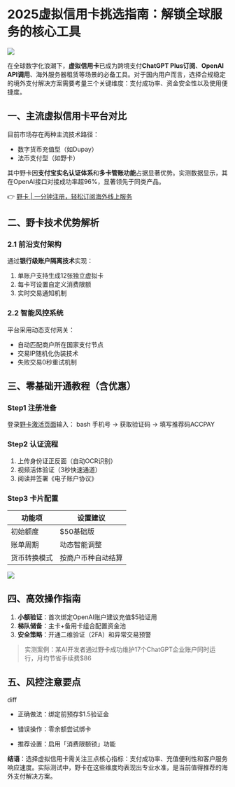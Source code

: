 # 2025虚拟信用卡挑选指南：解锁全球服务的核心工具

![](https://bbtdd.com/wp-content/uploads/img/34413436715.webp)

在全球数字化浪潮下，**虚拟信用卡**已成为跨境支付**ChatGPT Plus订阅**、**OpenAI API调用**、海外服务器租赁等场景的必备工具。对于国内用户而言，选择合规稳定的境外支付解决方案需要考量三个关键维度：支付成功率、资金安全性以及使用便捷度。

## 一、主流虚拟信用卡平台对比
目前市场存在两种主流技术路径：
- 数字货币充值型（如Dupay）
- 法币支付型（如野卡）

其中野卡因**支付宝实名认证体系**和**多卡管账功能**占据显著优势。实测数据显示，其在OpenAI接口对接成功率超96%，显著领先于同类产品。

👉 [野卡 | 一分钟注册，轻松订阅海外线上服务](https://bbtdd.com/yeka)

## 二、野卡技术优势解析
### 2.1 前沿支付架构
通过**银行级账户隔离技术**实现：
1. 单账户支持生成12张独立虚拟卡
2. 每卡可设置自定义消费限额
3. 实时交易通知机制

### 2.2 智能风控系统
平台采用动态支付网关：
- 自动匹配商户所在国家支付节点
- 交易IP随机化伪装技术
- 失败交易0秒重试机制

## 三、零基础开通教程（含优惠）

### Step1 注册准备
登录[野卡激活页面](https://bbtdd.com/yeka)输入：
bash
手机号 -> 获取验证码 -> 填写推荐码ACCPAY


### Step2 认证流程
1. 上传身份证正反面（自动OCR识别）
2. 视频活体验证（3秒快速通道）
3. 阅读并签署《电子账户协议》

### Step3 卡片配置
| 功能项       | 设置建议           |
|--------------|--------------------|
| 初始额度     | $50基础版          |
| 账单周期     | 动态智能调整       |
| 货币转换模式 | 按商户币种自动结算 |

![](https://bbtdd.com/wp-content/uploads/img/7546797825693273.webp)

## 四、高效操作指南
1. **小额验证**：首次绑定OpenAI账户建议充值$5验证用
2. **梯队储备**：主卡+备用卡组合配置资金池
3. **安全策略**：开通二维验证（2FA）和异常交易预警

> 实测案例：某AI开发者通过野卡成功维护17个ChatGPT企业账户同时运行，月均节省手续费$86

## 五、风控注意要点
diff
+ 正确做法：绑定前预存$1.5验证金
- 错误操作：零余额尝试绑卡
+ 推荐设置：启用「消费限额锁」功能


**结语**：选择虚拟信用卡需关注三点核心指标：支付成功率、充值便利性和客户服务响应速度。实际测试中，野卡在这些维度均表现出专业水准，是当前值得推荐的海外支付解决方案。